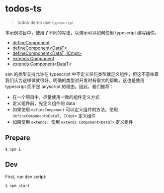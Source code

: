 # todos-ts

> todos demo use `typescript`

本示例项目中，使用了不同的写法，以演示可以如何使用 typescript 编写组件。

- [defineComponent](src/todo/form.ts#L16)
- [defineComponent&lt;DataT>](src/ui/calendar.ts#L12)
- [defineComponent&lt;DataT, ICmpt>](src/todo/list.ts#L56)
- [extends Component](src/todo/form.ts#L49)
- [extends Component&lt;DataT>](src/category/add.ts#L9)

san 的类型支持允许在 typescript 中不定义任何类型就定义组件，但这不意味着我们认为这样做就很好。明确的类型对开发时有很大的帮助，这也是使用 typescript 而不是 anyscript 的理由。因此，我们推荐：

- 在一个项目中，尽量使用一致的组件定义方式
- 定义组件前，先定义组件的 data
- 如果使用 `defineComponent` 可以定义组件的方法。使用 `defineComponent<DataT, ICmpt>` 定义组件
- 如果使用 `extends`，使用 `extends Component<DataT>` 定义组件

## Prepare

```
$ npm i
```

## Dev

First, run dev script:

```
$ npm start
```
